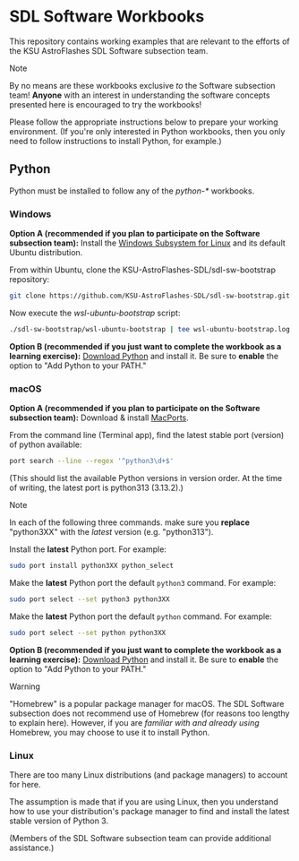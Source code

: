 # SDL Software Workbooks
This repository contains working examples that are relevant to the efforts of the KSU AstroFlashes SDL Software subsection team.

> [!NOTE]
> By no means are these workbooks exclusive *to* the Software subsection team!
> **Anyone** with an interest in understanding the software concepts presented here is encouraged to try the workbooks!

Please follow the appropriate instructions below to prepare your working environment.  (If you're only interested in Python workbooks, then you only need to follow instructions to install Python, for example.)

## Python
Python must be installed to follow any of the *python-\** workbooks.

### Windows
**Option A (recommended if you plan to participate on the Software subsection team):**
Install the [Windows Subsystem for Linux](https://learn.microsoft.com/en-us/windows/wsl/install) and its default Ubuntu distribution.

From within Ubuntu, clone the KSU-AstroFlashes-SDL/sdl-sw-bootstrap repository:
```bash
git clone https://github.com/KSU-AstroFlashes-SDL/sdl-sw-bootstrap.git
```

Now execute the *wsl-ubuntu-bootstrap* script:
```bash
./sdl-sw-bootstrap/wsl-ubuntu-bootstrap | tee wsl-ubuntu-bootstrap.log
```

**Option B (recommended if you just want to complete the workbook as a learning exercise):**
[Download Python](https://www.python.org/downloads/) and install it.  Be sure to **enable** the option to "Add Python to your PATH."

### macOS
**Option A (recommended if you plan to participate on the Software subsection team):**
Download & install [MacPorts](https://www.macports.org/).

From the command line (Terminal app), find the latest stable port (version) of python available:
```bash
port search --line --regex '^python3\d+$'
```
(This should list the available Python versions in version order. At the time of writing, the latest port is python313 (3.13.2).)

> [!NOTE]
> In each of the following three commands. make sure you **replace** "python3XX" with the *latest* version (e.g. "python313").

Install the **latest** Python port.  For example:
```bash
sudo port install python3XX python_select
```

Make the **latest** Python port the default `python3` command. For example:
```bash
sudo port select --set python3 python3XX
```

Make the **latest** Python port the default `python` command. For example:
```bash
sudo port select --set python python3XX
```

**Option B (recommended if you just want to complete the workbook as a learning exercise):**
[Download Python](https://www.python.org/downloads/) and install it.  Be sure to **enable** the option to "Add Python to your PATH."

> [!WARNING]
> "Homebrew" is a popular package manager for macOS.
> The SDL Software subsection does not recommend use of Homebrew (for reasons too lengthy to explain here).
> However, if you are *familiar with and already using* Homebrew, you may choose to use it to install Python.

### Linux
There are too many Linux distributions (and package managers) to account for here.

The assumption is made that if you are using Linux, then you understand how to use your distribution's package manager to find and install the latest stable version of Python 3.

(Members of the SDL Software subsection team can provide additional assistance.)

